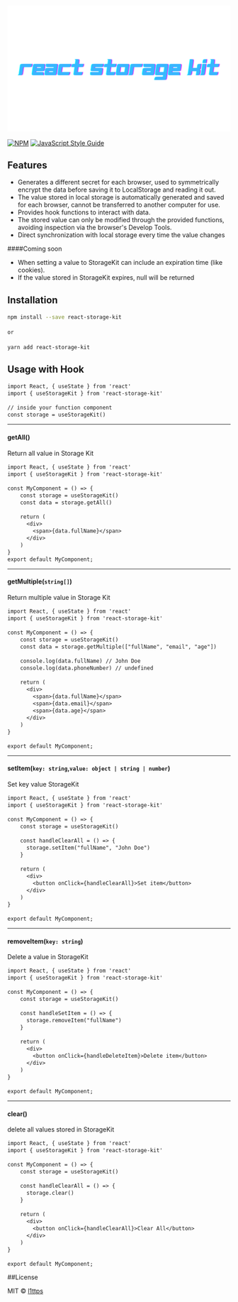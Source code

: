 <p align="center">
    <img src="https://raw.githubusercontent.com/l1ttps/react-storage-kit/main/docs/banner.png" alt="React Auth Kit Banner"/>
</p>

[![NPM](https://img.shields.io/npm/v/react-storage-kit.svg)](https://www.npmjs.com/package/react-storage-kit) [![JavaScript Style Guide](https://img.shields.io/badge/code_style-standard-brightgreen.svg)](https://standardjs.com)

## Features
- Generates a different secret for each browser, used to symmetrically encrypt the data before saving it to LocalStorage and reading it out.
- The value stored in local storage is automatically generated and saved for each browser, cannot be transferred to another computer for use.
- Provides hook functions to interact with data.
- The stored value can only be modified through the provided functions, avoiding inspection via the browser's Develop Tools.
- Direct synchronization with local storage every time the value changes

####Coming soon
- When setting a value to StorageKit can include an expiration time (like cookies). 
- If the value stored in StorageKit expires, null will be returned

## Installation

```bash
npm install --save react-storage-kit 

or

yarn add react-storage-kit 
```

## Usage with Hook

```tsx
import React, { useState } from 'react'
import { useStorageKit } from 'react-storage-kit'

// inside your function component  
const storage = useStorageKit()
```


<hr/>

#### getAll()
Return all value in Storage Kit
```tsx
import React, { useState } from 'react'
import { useStorageKit } from 'react-storage-kit'

const MyComponent = () => {
    const storage = useStorageKit()
    const data = storage.getAll()

    return (
      <div>
        <span>{data.fullName}</span>
      </div>
    )
}
export default MyComponent;
```

<hr/>

#### getMultiple(`string[]`)
Return multiple value  in Storage Kit

```tsx
import React, { useState } from 'react'
import { useStorageKit } from 'react-storage-kit'

const MyComponent = () => {
    const storage = useStorageKit()
    const data = storage.getMultiple(["fullName", "email", "age"])
    
    console.log(data.fullName) // John Doe
    console.log(data.phoneNumber) // undefined

    return (
      <div>
        <span>{data.fullName}</span>
        <span>{data.email}</span>
        <span>{data.age}</span>
      </div>
    )
}

export default MyComponent;
```


<hr/>

#### setItem(`key: string`,`value: object | string | number`)
Set key value  StorageKit

```tsx
import React, { useState } from 'react'
import { useStorageKit } from 'react-storage-kit'

const MyComponent = () => {
    const storage = useStorageKit()

    const handleClearAll = () => {
      storage.setItem("fullName", "John Doe")
    }

    return (
      <div>
        <button onClick={handleClearAll}>Set item</button>
      </div>
    )
}

export default MyComponent;
```


<hr/>

#### removeItem(`key: string`)
Delete a value in StorageKit 

```tsx
import React, { useState } from 'react'
import { useStorageKit } from 'react-storage-kit'

const MyComponent = () => {
    const storage = useStorageKit()

    const handleSetItem = () => {
      storage.removeItem("fullName")
    }

    return (
      <div>
        <button onClick={handleDeleteItem}>Delete item</button>
      </div>
    )
}

export default MyComponent;
```

<hr/>

#### clear()
delete all values ​​stored in StorageKit

```tsx
import React, { useState } from 'react'
import { useStorageKit } from 'react-storage-kit'

const MyComponent = () => {
    const storage = useStorageKit()

    const handleClearAll = () => {
      storage.clear()
    }

    return (
      <div>
        <button onClick={handleClearAll}>Clear All</button>
      </div>
    )
}

export default MyComponent;
```
##License

MIT © [l1ttps](https://github.com/l1ttps)
